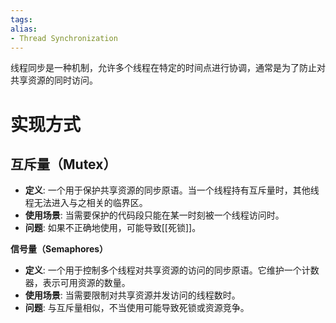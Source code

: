 ```yaml
---
tags: 
alias:
- Thread Synchronization
---
```

线程同步是一种机制，允许多个线程在特定的时间点进行协调，通常是为了防止对共享资源的同时访问。
# 实现方式
## 互斥量（Mutex）
- **定义**: 一个用于保护共享资源的同步原语。当一个线程持有互斥量时，其他线程无法进入与之相关的临界区。
- **使用场景**: 当需要保护的代码段只能在某一时刻被一个线程访问时。
- **问题**: 如果不正确地使用，可能导致[[死锁]]。



**信号量（Semaphores）**

- **定义**: 一个用于控制多个线程对共享资源的访问的同步原语。它维护一个计数器，表示可用资源的数量。
- **使用场景**: 当需要限制对共享资源并发访问的线程数时。
- **问题**: 与互斥量相似，不当使用可能导致死锁或资源竞争。

